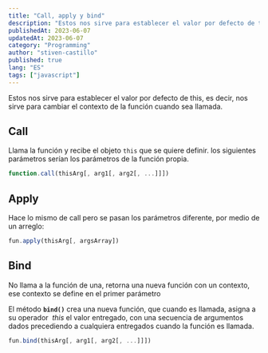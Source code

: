 ```yaml
---
title: "Call, apply y bind"
description: "Estos nos sirve para establecer el valor por defecto de this"
publishedAt: 2023-06-07
updatedAt: 2023-06-07
category: "Programming"
author: "stiven-castillo"
published: true
lang: "ES"
tags: ["javascript"]
---
```


Estos nos sirve para establecer el valor por defecto de this, es decir, nos sirve para cambiar el contexto de la función cuando sea llamada.

## Call
Llama la función y recibe el objeto `this` que se quiere definir. los siguientes parámetros serían los parámetros de la función propia.

```jsx
function.call(thisArg[, arg1[, arg2[, ...]]])
```

## Apply
Hace lo mismo de call pero se pasan los parámetros diferente, por medio de un arreglo:

```jsx
fun.apply(thisArg[, argsArray])
```

## Bind
No llama a la función de una, retorna una nueva función con un contexto, ese contexto se define en el primer parámetro

El método **`bind()`** crea una nueva función, que cuando es llamada, asigna a su operador  _this_ el valor entregado, con una secuencia de argumentos dados precediendo a cualquiera entregados cuando la función es llamada.

```jsx
fun.bind(thisArg[, arg1[, arg2[, ...]]])
```